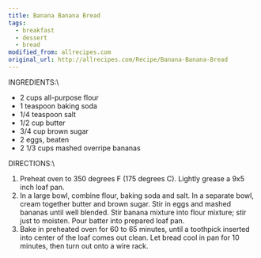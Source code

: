 ```yaml
---
title: Banana Banana Bread
tags:
  - breakfast
  - dessert
  - bread
modified_from: allrecipes.com
original_url: http://allrecipes.com/Recipe/Banana-Banana-Bread
---
```

INGREDIENTS:\

-   2 cups all-purpose flour
-   1 teaspoon baking soda
-   1/4 teaspoon salt
-   1/2 cup butter
-   3/4 cup brown sugar
-   2 eggs, beaten
-   2 1/3 cups mashed overripe bananas

DIRECTIONS:\

1.  Preheat oven to 350 degrees F (175 degrees C). Lightly grease a 9x5 inch loaf pan.
2.  In a large bowl, combine flour, baking soda and salt. In a separate bowl, cream together butter and brown sugar. Stir in eggs and mashed bananas until well blended. Stir banana mixture into flour mixture; stir just to moisten. Pour batter into prepared loaf pan.
3.  Bake in preheated oven for 60 to 65 minutes, until a toothpick inserted into center of the loaf comes out clean. Let bread cool in pan for 10 minutes, then turn out onto a wire rack.